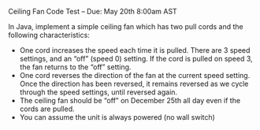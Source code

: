 Ceiling Fan Code Test – Due: May 20th 8:00am AST

In Java, implement a simple ceiling fan which has two pull cords and the following characteristics:

- One cord increases the speed each time it is pulled. There are 3 speed settings, and an “off” (speed 0) setting. If the cord is pulled on speed 3, the fan returns to the “off” setting.
- One cord reverses the direction of the fan at the current speed setting. Once the direction has been reversed, it remains reversed as we cycle through the speed settings, until reversed again.
- The ceiling fan should be “off” on December 25th all day even if the cords are pulled.
- You can assume the unit is always powered (no wall switch)
